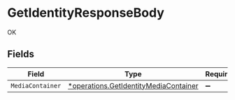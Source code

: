 # GetIdentityResponseBody

OK


## Fields

| Field                                                                                         | Type                                                                                          | Required                                                                                      | Description                                                                                   |
| --------------------------------------------------------------------------------------------- | --------------------------------------------------------------------------------------------- | --------------------------------------------------------------------------------------------- | --------------------------------------------------------------------------------------------- |
| `MediaContainer`                                                                              | [*operations.GetIdentityMediaContainer](../../models/operations/getidentitymediacontainer.md) | :heavy_minus_sign:                                                                            | N/A                                                                                           |